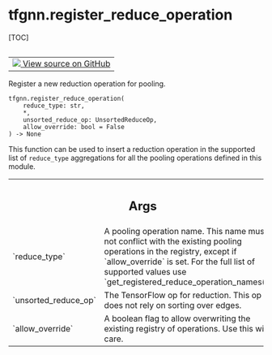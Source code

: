 # tfgnn.register_reduce_operation

[TOC]

<!-- Insert buttons and diff -->

<table class="tfo-notebook-buttons tfo-api nocontent" align="left">
<td>
  <a target="_blank" href="https://github.com/tensorflow/gnn/tree/master/tensorflow_gnn/graph/graph_tensor_ops.py#L629-L656">
    <img src="https://www.tensorflow.org/images/GitHub-Mark-32px.png" />
    View source on GitHub
  </a>
</td>
</table>



Register a new reduction operation for pooling.

<pre class="devsite-click-to-copy prettyprint lang-py tfo-signature-link">
<code>tfgnn.register_reduce_operation(
    reduce_type: str,
    *,
    unsorted_reduce_op: UnsortedReduceOp,
    allow_override: bool = False
) -> None
</code></pre>



<!-- Placeholder for "Used in" -->

This function can be used to insert a reduction operation in the supported
list of `reduce_type` aggregations for all the pooling operations defined in
this module.

<!-- Tabular view -->
 <table class="responsive fixed orange">
<colgroup><col width="214px"><col></colgroup>
<tr><th colspan="2"><h2 class="add-link">Args</h2></th></tr>

<tr>
<td>
`reduce_type`
</td>
<td>
A pooling operation name. This name must not conflict with the
existing pooling operations in the registry, except if `allow_override` is
set. For the full list of supported values use
`get_registered_reduce_operation_names()`.
</td>
</tr><tr>
<td>
`unsorted_reduce_op`
</td>
<td>
The TensorFlow op for reduction. This op does not rely
on sorting over edges.
</td>
</tr><tr>
<td>
`allow_override`
</td>
<td>
A boolean flag to allow overwriting the existing registry of
operations. Use this with care.
</td>
</tr>
</table>

